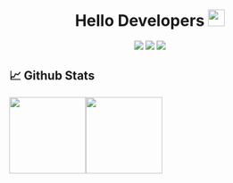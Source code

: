 <h1 align="center">
Hello Developers <img src="https://media.giphy.com/media/hvRJCLFzcasrR4ia7z/giphy.gif" width="30px">
</h1>

<p align="center">   
  <a href="https://twitter.com/HazraSreetama" target="_blank"><img src="https://img.shields.io/badge/Twitter-%231DA1F2.svg?style=for-the-badge&logo=Twitter&logoColor=white"></a>
  <a href="mailto:fool100abc@gmail.com" target="_blank"><img src="https://img.shields.io/badge/Gmail-D14836?style=for-the-badge&logo=gmail&logoColor=white"></a>
  <a href="https://www.linkedin.com/in/sreetama-profile/" target="_blank"><img src="https://img.shields.io/badge/linkedin-%230077B5.svg?style=for-the-badge&logo=linkedin&logoColor=white"></a>
  <!--https://ileriayo.github.io/markdown-badges-->
</p>

## 📈 Github Stats


<img height="137px" src="https://github-readme-stats.vercel.app/api?username=Sreetama2001&hide_title=true&hide_border=true&show_icons=true&include_all_commits=true&count_private=true&line_height=21&text_color=000&icon_color=000&bg_color=0,ff8566,e6e600,ff3333,66ccff&theme=graywhite"/><img height="137px" src="https://github-readme-stats.vercel.app/api/top-langs/?username=Sreetama2001&hide=html&hide_title=true&hide_border=true&layout=compact&langs_count=8&text_color=000&icon_color=fff&bg_color=0,b3ffb3,66ff66,1aff1a,ffff1a,ff99e6,ac00e6,8000ff&theme=graywhite" />




